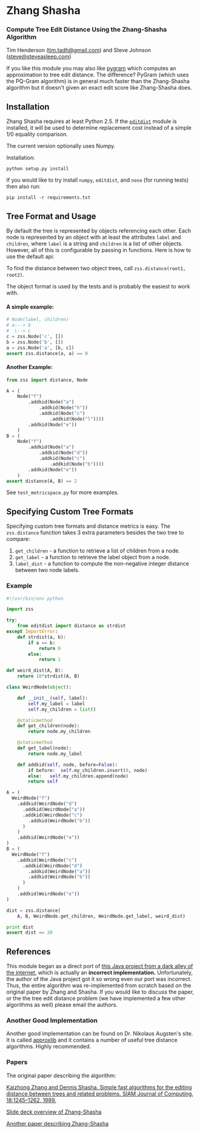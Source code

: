 Zhang Shasha
============

### Compute Tree Edit Distance Using the Zhang-Shasha Algorithm

Tim Henderson ([tim.tadh@gmail.com](tim.tadh@gmail.com))
and Steve Johnson ([steve@steveasleep.com](steve@steveasleep.com))

If you like this module you may also like
[pygram](https://github.com/timtadh/PyGram) which computes an approximation to
tree edit distance. The difference? PyGram (which uses the PQ-Gram algorithm) is
in general much faster than the Zhang-Shasha algorithm but it doesn't given an
exact edit score like Zhang-Shasha does.

Installation
------------

Zhang Shasha requires at least Python 2.5. If the
[`editdist`](http://pypi.python.org/pypi/editdist/0.1) module is installed, it
will be used to determine replacement cost instead of a simple 1/0 equality
comparison.

The current version optionally uses Numpy.

Installation:

    python setup.py install

If you would like to try install `numpy`, `editdist`, and `nose` (for running
tests) then also run:

    pip install -r requirements.txt


Tree Format and Usage
---------------------

By default the tree is represented by objects referencing each other. Each node
is represented by an object with at least the attributes `label` and `children`,
where `label` is a string and `children` is a list of other objects. However,
all of this is configurable by passing in functions. Here is how to use the
default api:

To find the distance between two object trees, call
`zss.distance(root1, root2)`.

The object format is used by the tests and is probably the easiest to work with.

#### A simple example:

```python
# Node(label, children)
# a---> b
#  \--> c
c = zss.Node('c', [])
b = zss.Node('b', [])
a = zss.Node('a', [b, c])
assert zss.distance(a, a) == 0
```

#### Another Example:

```python
from zss import distance, Node

A = (
    Node("f")
        .addkid(Node("a")
            .addkid(Node("h"))
            .addkid(Node("c")
                .addkid(Node("l"))))
        .addkid(Node("e"))
    )
B = (
    Node("f")
        .addkid(Node("a")
            .addkid(Node("d"))
            .addkid(Node("c")
                .addkid(Node("b"))))
        .addkid(Node("e"))
    )
assert distance(A, B) == 2
```


See `test_metricspace.py` for more examples.


Specifying Custom Tree Formats
------------------------------

Specifying custom tree formats and distance metrics is easy. The `zss.distance`
function takes 3 extra parameters besides the two tree to compare:

1. `get_children` - a function to retrieve a list of children from a node.
2. `get_label` - a function to retrieve the label object from a node.
3. `label_dist` - a function to compute the non-negative integer distance
   between two node labels.

### Example

```python
#!/usr/bin/env python

import zss

try:
    from editdist import distance as strdist
except ImportError:
    def strdist(a, b):
        if a == b:
            return 0
        else:
            return 1

def weird_dist(A, B):
    return 10*strdist(A, B)

class WeirdNode(object):

    def __init__(self, label):
        self.my_label = label
        self.my_children = list()

    @staticmethod
    def get_children(node):
        return node.my_children

    @staticmethod
    def get_label(node):
        return node.my_label

    def addkid(self, node, before=False):
        if before:  self.my_children.insert(0, node)
        else:   self.my_children.append(node)
        return self

A = (
  WeirdNode("f")
    .addkid(WeirdNode("d")
      .addkid(WeirdNode("a"))
      .addkid(WeirdNode("c")
        .addkid(WeirdNode("b"))
      )
    )
    .addkid(WeirdNode("e"))
)
B = (
  WeirdNode("f")
    .addkid(WeirdNode("c")
      .addkid(WeirdNode("d")
        .addkid(WeirdNode("a"))
        .addkid(WeirdNode("b"))
      )
    )
    .addkid(WeirdNode("e"))
)

dist = zss.distance(
    A, B, WeirdNode.get_children, WeirdNode.get_label, weird_dist)

print dist
assert dist == 20
```

References
----------

This module began as a direct port of [this Java project from a dark alley of
the internet](http://web.science.mq.edu.au/~swan/howtos/treedistance/), which is
actually an **incorrect implementation.** Unfortunately, the author of the Java
project got it so wrong even our port was incorrect. Thus, the entire algorithm
was re-implemented from scratch based on the original paper by Zhang and Shasha.
If you would like to discuss the paper, or the the tree edit distance problem
(we have implemented a few other algorithms as well) please email the authors.

### Another Good Implementation

Another good implementation can be found on Dr. Nikolaus Augsten's site. It is
called [approxlib](http://www.inf.unibz.it/~augsten/src/) and it contains a
number of useful tree distance algorithms. Highly recommended.

### Papers

The original paper describing the algorithm:

[Kaizhong Zhang and Dennis Shasha. Simple fast algorithms for the editing distance between trees and related problems. SIAM Journal of Computing, 18:1245–1262, 1989.](http://www.grantjenks.com/wiki/_media/ideas:simple_fast_algorithms_for_the_editing_distance_between_tree_and_related_problems.pdf)

[Slide deck overview of Zhang-Shasha](http://www.inf.unibz.it/dis/teaching/ATA/ata7-handout-1x1.pdf)

[Another paper describing Zhang-Shasha](http://research.cs.queensu.ca/TechReports/Reports/1995-372.pdf)


